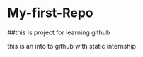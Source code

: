 # My-first-Repo

##this is project for learning github 

this is an into to github with static internship 
